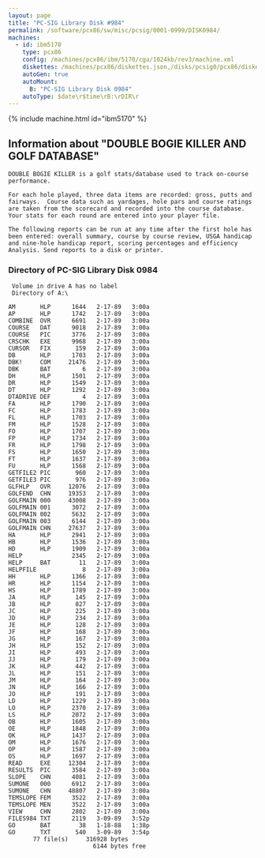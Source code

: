 ```yaml
---
layout: page
title: "PC-SIG Library Disk #984"
permalink: /software/pcx86/sw/misc/pcsig/0001-0999/DISK0984/
machines:
  - id: ibm5170
    type: pcx86
    config: /machines/pcx86/ibm/5170/cga/1024kb/rev3/machine.xml
    diskettes: /machines/pcx86/diskettes.json,/disks/pcsig0/pcx86/diskettes.json
    autoGen: true
    autoMount:
      B: "PC-SIG Library Disk 0984"
    autoType: $date\r$time\rB:\rDIR\r
---
```


{% include machine.html id="ibm5170" %}

## Information about "DOUBLE BOGIE KILLER AND GOLF DATABASE"

    DOUBLE BOGIE KILLER is a golf stats/database used to track on-course
    performance.
    
    For each hole played, three data items are recorded: gross, putts and
    fairways.  Course data such as yardages, hole pars and course ratings
    are taken from the scorecard and recorded into the course database.
    Your stats for each round are entered into your player file.
    
    The following reports can be run at any time after the first hole has
    been entered: overall summary, course by course review, USGA handicap
    and nine-hole handicap report, scoring percentages and efficiency
    Analysis. Send reports to a disk or printer.

### Directory of PC-SIG Library Disk 0984

     Volume in drive A has no label
     Directory of A:\

    AM       HLP      1644   2-17-89   3:00a
    AP       HLP      1742   2-17-89   3:00a
    COMBINE  OVR      6691   2-17-89   3:00a
    COURSE   DAT      9018   2-17-89   3:00a
    COURSE   PIC      3776   2-17-89   3:00a
    CRSCHK   EXE      9968   2-17-89   3:00a
    CURSOR   FIX       159   2-17-89   3:00a
    DB       HLP      1703   2-17-89   3:00a
    DBK!     COM     21476   2-17-89   3:00a
    DBK      BAT         6   2-17-89   3:00a
    DH       HLP      1501   2-17-89   3:00a
    DR       HLP      1549   2-17-89   3:00a
    DT       HLP      1292   2-17-89   3:00a
    DTADRIVE DEF         4   2-17-89   3:00a
    FA       HLP      1790   2-17-89   3:00a
    FC       HLP      1783   2-17-89   3:00a
    FL       HLP      1703   2-17-89   3:00a
    FM       HLP      1528   2-17-89   3:00a
    FO       HLP      1707   2-17-89   3:00a
    FP       HLP      1734   2-17-89   3:00a
    FR       HLP      1798   2-17-89   3:00a
    FS       HLP      1650   2-17-89   3:00a
    FT       HLP      1637   2-17-89   3:00a
    FU       HLP      1568   2-17-89   3:00a
    GETFILE2 PIC       960   2-17-89   3:00a
    GETFILE3 PIC       976   2-17-89   3:00a
    GLFHLP   OVR     12076   2-17-89   3:00a
    GOLFEND  CHN     19353   2-17-89   3:00a
    GOLFMAIN 000     43008   2-17-89   3:00a
    GOLFMAIN 001      3072   2-17-89   3:00a
    GOLFMAIN 002      5632   2-17-89   3:00a
    GOLFMAIN 003      6144   2-17-89   3:00a
    GOLFMAIN CHN     27637   2-17-89   3:00a
    HA       HLP      2941   2-17-89   3:00a
    HB       HLP      1536   2-17-89   3:00a
    HD       HLP      1909   2-17-89   3:00a
    HELP              2345   2-17-89   3:00a
    HELP     BAT        11   2-17-89   3:00a
    HELPFILE             8   2-17-89   3:00a
    HH       HLP      1366   2-17-89   3:00a
    HR       HLP      1154   2-17-89   3:00a
    HS       HLP      1789   2-17-89   3:00a
    JA       HLP       145   2-17-89   3:00a
    JB       HLP       827   2-17-89   3:00a
    JC       HLP       225   2-17-89   3:00a
    JD       HLP       234   2-17-89   3:00a
    JE       HLP       128   2-17-89   3:00a
    JF       HLP       168   2-17-89   3:00a
    JG       HLP       167   2-17-89   3:00a
    JH       HLP       152   2-17-89   3:00a
    JI       HLP       493   2-17-89   3:00a
    JJ       HLP       179   2-17-89   3:00a
    JK       HLP       442   2-17-89   3:00a
    JL       HLP       151   2-17-89   3:00a
    JM       HLP       164   2-17-89   3:00a
    JN       HLP       166   2-17-89   3:00a
    JO       HLP       191   2-17-89   3:00a
    LD       HLP      1229   2-17-89   3:00a
    LO       HLP      2370   2-17-89   3:00a
    LS       HLP      2072   2-17-89   3:00a
    OB       HLP      1605   2-17-89   3:00a
    OE       HLP      1848   2-17-89   3:00a
    OK       HLP      1437   2-17-89   3:00a
    OM       HLP      1676   2-17-89   3:00a
    OP       HLP      1587   2-17-89   3:00a
    OS       HLP      1697   2-17-89   3:00a
    READ     EXE     12304   2-17-89   3:00a
    RESULTS  PIC      3584   2-17-89   3:00a
    SLOPE    CHN      4081   2-17-89   3:00a
    SUMONE   000      6912   2-17-89   3:00a
    SUMONE   CHN     48807   2-17-89   3:00a
    TEMSLOPE FEM      3522   2-17-89   3:00a
    TEMSLOPE MEN      3522   2-17-89   3:00a
    VIEW     CHN      2802   2-17-89   3:00a
    FILES984 TXT      2119   3-09-89   3:52p
    GO       BAT        38   1-18-88   1:38p
    GO       TXT       540   3-09-89   3:54p
           77 file(s)     316928 bytes
                            6144 bytes free
